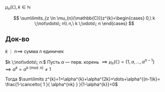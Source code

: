 $\mu_{n}(\mathbb{C}), k \in \mathbb{N}$

$$
\sum\limits_{z \in \mu_{n}(\mathbb{C})}z^{k}=\begin{cases}
0,\ k \;\not\vdots\; n\\
n,\ k \;\vdots\; n
\end{cases}
$$
## Док-во

$k \;\vdots\; n \implies$ сумма $n$ единичек

$k \;\not\vdots\; n:$ Пусть $\alpha$ — перв. корень $\implies \mu_{n}(\mathbb{C})=\{ 1, \alpha, \dots, \alpha^{n-1} \}\implies \alpha^{k}=\alpha^{k\pmod{n}}\ne 1$

Тогда $\sum\limits z^{k}=1+\alpha^{k}+\alpha^{2k}+\dots+\alpha^{(n-1)k}= \frac{1-\cancelto{ 1 }{ \alpha^{nk} } }{1-\alpha^{k}}=0$